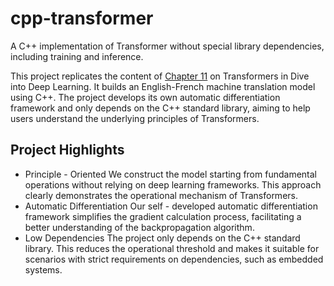 # cpp-transformer
A C++ implementation of Transformer without special library dependencies, including training and inference.

This project replicates the content of [Chapter 11](https://d2l.ai/chapter_attention-mechanisms-and-transformers/transformer.html) on Transformers in Dive into Deep Learning. It builds an English-French machine translation model using C++. The project develops its own automatic differentiation framework and only depends on the C++ standard library, aiming to help users understand the underlying principles of Transformers.
## Project Highlights
* Principle - Oriented
We construct the model starting from fundamental operations without relying on deep learning frameworks. This approach clearly demonstrates the operational mechanism of Transformers.
* Automatic Differentiation
Our self - developed automatic differentiation framework simplifies the gradient calculation process, facilitating a better understanding of the backpropagation algorithm.
* Low Dependencies
The project only depends on the C++ standard library. This reduces the operational threshold and makes it suitable for scenarios with strict requirements on dependencies, such as embedded systems.
